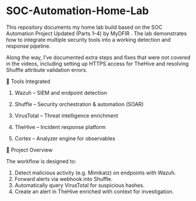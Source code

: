 # SOC-Automation-Home-Lab
This repository documents my home lab build based on the SOC Automation Project Updated (Parts 1–4) by MyDFIR . The lab demonstrates how to integrate multiple security tools into a working detection and response pipeline.

Along the way, I’ve documented extra steps and fixes that were not covered in the videos, including setting up HTTPS access for TheHive and resolving Shuffle attribute validation errors.

🔧 Tools Integrated

1. Wazuh
 – SIEM and endpoint detection

2. Shuffle
 – Security orchestration & automation (SOAR)

3. VirusTotal
 – Threat intelligence enrichment

4. TheHive
 – Incident response platform

5. Cortex
 – Analyzer engine for observables


📖 Project Overview

The workflow is designed to:

1. Detect malicious activity (e.g. Mimikatz) on endpoints with Wazuh.
2. Forward alerts via webhook into Shuffle.
3. Automatically query VirusTotal for suspicious hashes.
4. Create an alert in TheHive enriched with context for investigation.
